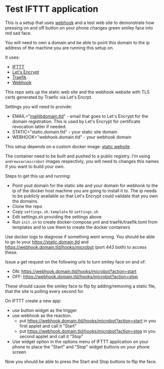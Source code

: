 # Test IFTTT application

This is a setup that uses [webhook](https://github.com/adnanh/webhook) and a test web site to demonstrate how pressing on and off button on your phone changes green smiley face into red sad face.

You will need to own a domain and be able to point this domain to the ip address of the machine you are running this setup on.

It uses:

- [IFTTT](https://ifttt.com)
- [Let's Encrypt](https://letsencrypt.org)
- [Traefik](https://traefik.io)
- [Webhook](https://github.com/adnanh/webhook)

This repo sets up the static web site and the webhook website with TLS certs generated by Traefic via Let's Encrpt.

Settings you will need to proivde:

- EMAIL="mail@domain.tld" - email that goes to Let's Encrypt for the domain registration. This is used by Let's Encrypt for certificate revocation latter if needed.
- STATIC="static.domain.tld" - your static site domain
- WEBHOOK="webhook.domain.tld" - your webhook domain

This setup depends on a custom docker image: [static website](docker/microbot)

The container need to be built and pushed to a public registry. I'm using `andrewsav\microbot` images respectivly, you will need to changes this names if you want to build your own.

Steps to get this up and running:

- Point yout domain for the static site and your domain for webhook to the ip of the docker host machine you are going to install it to. The ip needs to be publicly available so that Let's Encrypt could validate that you own the domains.
- Clone the repo
- Copy `settings.sh.template` to `settings.sh`
- Edit settings.sh providing the settings above
- Run `init.sh` to create docker-compose.yml and traefik/traefik.toml from templates and to use them to create the docker containers

Use docker logs to diagnose if something went wrong. You should be able to go to your <https://static.domain.tld> and <https://webhook.domain.tld/hooks/microbot> (port 443 both) to access these. 

Issue a get request on the following urls to turn smiley face on and of:

- ON: <https://webhook.domain.tld/hooks/microbot?action=start>
- OFF: <https://webhook.domain.tld/hooks/microbot?action=stop>

These should cause the smiley face to flip by adding/removing a static file, that the site is polling every second for.

On IFTTT create a new app:

- use button widget as the trigger
- use webhook as the reaction.
  - put https://webhook.domain.tld/hooks/microbot?action=start in you first applet and call it "Start"
  - put https://webhook.domain.tld/hooks/microbot?action=stop in you second applet and call it "Stop"
- Use widget option in the options menu of IFTTT application on your phone to place the "Start" and "Stop" widget buttons on your phone screen

Now you should be able to press the Start and Stop buttons to flip the face. 

